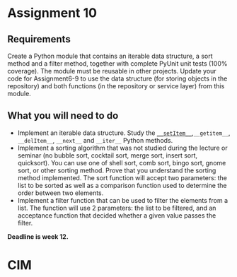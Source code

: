 # Assignment 10
## Requirements
Create a Python module that contains an iterable data structure, a sort method and a filter method, together with complete PyUnit unit tests (100% coverage). The module must be reusable in other projects. Update your code for Assignment6-9 to use the data structure (for storing objects in the repository) and both functions (in the repository or service layer) from this module.

## What you will need to do
- Implement an iterable data structure. Study the [`__setItem__`](https://docs.python.org/3/reference/datamodel.html#object),`__getitem__`, `__delItem__`, `__next__` and `__iter__` Python methods.
- Implement a sorting algorithm that was not studied during the lecture or seminar (no bubble sort, cocktail sort, merge sort, insert sort, quicksort). You can use one of shell sort, comb sort, bingo sort, gnome sort, or other sorting method. Prove that you understand the sorting method implemented. The sort function will accept two parameters: the list to be sorted as well as a comparison function used to determine the order between two elements.
- Implement a filter function that can be used to filter the elements from a list. The function will use 2 parameters: the list to be filtered, and an acceptance function that decided whether a given value passes the filter.

**Deadline is week 12.**
# CIM
